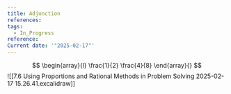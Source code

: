 ```yaml
---
title: Adjunction
references: 
tags:
  - In_Progress
reference: 
Current date: '"2025-02-17"'
---
```

$$
\begin{array}{l}
 \frac{1}{2}   \frac{4}{8}
\end{array}{}
$$
![[7.6 Using Proportions and Rational Methods in Problem Solving 2025-02-17 15.26.41.excalidraw]]
